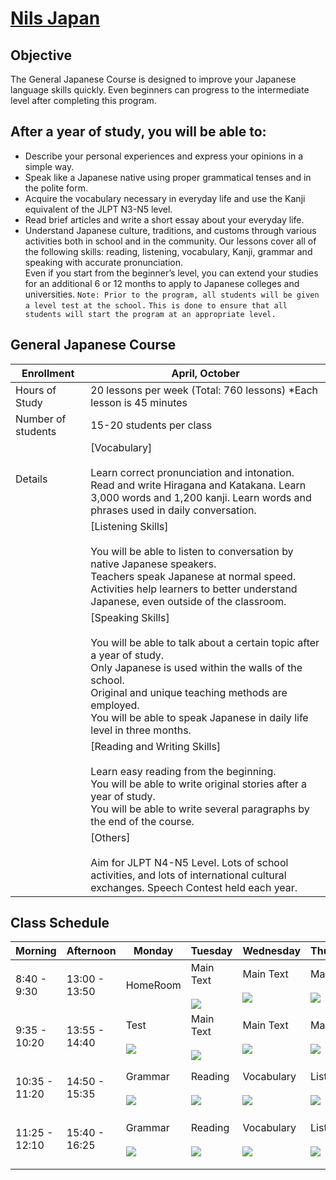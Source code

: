 # [Nils Japan](https://www.nilsjapan.com/programs/intensive12-b/)
## Objective
The General Japanese Course is designed to improve your Japanese language skills quickly. Even beginners can progress to the intermediate level after completing this program.

## After a year of study, you will be able to:

- Describe your personal experiences and express your opinions in a simple way.
- Speak like a Japanese native using proper grammatical tenses and in the polite form.
- Acquire the vocabulary necessary in everyday life and use the Kanji equivalent of the JLPT N3-N5 level.
- Read brief articles and write a short essay about your everyday life.
- Understand Japanese culture, traditions, and customs through various activities both in school and in the community.
Our lessons cover all of the following skills: reading, listening, vocabulary, Kanji, grammar and speaking with accurate pronunciation.  
Even if you start from the beginner’s level, you can extend your studies for an additional 6 or 12 months to apply to Japanese colleges and universities.
`Note: Prior to the program, all students will be given a level test at the school.`
`This is done to ensure that all students will start the program at an appropriate level.`

## General Japanese Course
| Enrollment | April, October |
| ---- | ---- |
| Hours of Study | 20 lessons per week (Total: 760 lessons) *Each lesson is 45 minutes |
| Number of students | 15-20 students per class |
| Details | [Vocabulary]<br><br>Learn correct pronunciation and intonation.  <br>Read and write Hiragana and Katakana. Learn 3,000 words and 1,200 kanji. Learn words and phrases used in daily conversation. |
|  | [Listening Skills]<br><br>You will be able to listen to conversation by native Japanese speakers.  <br>Teachers speak Japanese at normal speed.  <br>Activities help learners to better understand Japanese, even outside of the classroom. |
|  | [Speaking Skills]<br><br>You will be able to talk about a certain topic after a year of study.  <br>Only Japanese is used within the walls of the school.  <br>Original and unique teaching methods are employed.  <br>You will be able to speak Japanese in daily life level in three months. |
|  | [Reading and Writing Skills]<br><br>Learn easy reading from the beginning.  <br>You will be able to write original stories after a year of study.  <br>You will be able to write several paragraphs by the end of the course. |
|  | [Others]<br><br>Aim for JLPT N4-N5 Level. Lots of school activities, and lots of international cultural exchanges. Speech Contest held each year. |

## Class Schedule
| Morning | Afternoon | Monday | Tuesday | Wednesday | Thursday | Friday |
| ---- | ---- | ---- | ---- | ---- | ---- | ---- |
| 8:40 - 9:30 | 13:00 - 13:50 | HomeRoom | Main Text<br><br>![](https://www.nilsjapan.com/programs/img/icon_maintext.jpg) | Main Text<br><br>![](https://www.nilsjapan.com/programs/img/icon_maintext.jpg) | Main Text<br><br>![](https://www.nilsjapan.com/programs/img/icon_maintext.jpg) |  |
| 9:35 - 10:20 | 13:55 - 14:40 | Test<br><br>![](https://www.nilsjapan.com/programs/img/icon_test.jpg) | Main Text<br><br>![](https://www.nilsjapan.com/programs/img/icon_maintext.jpg) | Main Text<br><br>![](https://www.nilsjapan.com/programs/img/icon_maintext.jpg) | Main Text<br><br>![](https://www.nilsjapan.com/programs/img/icon_maintext.jpg) |  |
| 10:35 - 11:20 | 14:50 - 15:35 | Grammar<br><br>![](https://www.nilsjapan.com/programs/img/icon_grammar.jpg) | Reading<br><br>![](https://www.nilsjapan.com/programs/img/icon_reading.jpg) | Vocabulary<br><br>![](https://www.nilsjapan.com/programs/img/icon_vocabulary.jpg) | Listening<br><br>![](https://www.nilsjapan.com/programs/img/icon_listening.jpg) | Current Topics<br><br>![](https://www.nilsjapan.com/programs/img/icon_current.jpg) |
| 11:25 - 12:10 | 15:40 - 16:25 | Grammar<br><br>![](https://www.nilsjapan.com/programs/img/icon_grammar.jpg) | Reading<br><br>![](https://www.nilsjapan.com/programs/img/icon_reading.jpg) | Vocabulary<br><br>![](https://www.nilsjapan.com/programs/img/icon_vocabulary.jpg) | Listening<br><br>![](https://www.nilsjapan.com/programs/img/icon_listening.jpg) | Current Topics<br><br>![](https://www.nilsjapan.com/programs/img/icon_current.jpg) |
|  |  |  |  |  |  |  |